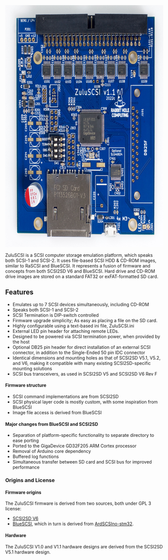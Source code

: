 <img src="assets/img/ZuluSCSI-V1.1-Rev2022d-TopDown-FullSize.jpg" alt="ZuluSCSI V1.1 PCB" width="733" height="770">


ZuluSCSI is a SCSI computer storage emulation platform, which speaks both SCSI-1 and SCSI-2. It uses file-based SCSI HDD & CD-ROM images, similar to RaSCSI and BlueSCSI. It represents a fusion of firmware and concepts from both SCSI2SD V6 and BlueSCSI. Hard drive and CD-ROM drive images are stored on a standard FAT32 or exFAT-formatted SD card.

## Features

* Emulates up to 7 SCSI devices simultaneously, including CD-ROM
* Speaks both SCSI-1 and SCSI-2
* SCSI Termination is DIP-switch controlled
* Firmware upgrade simplicity; As easy as placing a file on the SD card.
* Highly configurable using a text-based ini file, ZuluSCSI.ini
* External LED pin header for attaching remote LEDs.
* Designed to be powered via SCSI termination power, when provided by the host
* Optional DB25 pin header for direct installation of an external SCSI connector, in addition to the Single-Ended 50 pin IDC connector
* Identical dimensions and mounting holes as that of SCSI2SD V5.1, V5.2, and V6, making it compatible with many existing SCSI2SD-specific mounting solutions
* SCSI bus transceivers, as used in SCSI2SD V5 and SCSI2SD V6 Rev F

#### Firmware structure

* SCSI command implementations are from SCSI2SD
* SCSI physical layer code is mostly custom, with some inspiration from BlueSCSI
* Image file access is derived from BlueSCSI

#### Major changes from BlueSCSI and SCSI2SD

* Separation of platform-specific functionality to separate directory to ease porting
* Ported to the GigaDevice GD32F205 ARM Cortex processor
* Removal of Arduino core dependency
* Buffered log functions
* Simultaneous transfer between SD card and SCSI bus for improved performance

### Origins and License

#### Firmware origins

The ZuluSCSI firmware is derived from two sources, both under GPL 3 license:

* [SCSI2SD V6](http://www.codesrc.com/gitweb/index.cgi?p=SCSI2SD-V6.git;a=summary)
* [BlueSCSI](https://github.com/erichelgeson/BlueSCSI), which in turn is derived from [ArdSCSIno-stm32](https://github.com/ztto/ArdSCSino-stm32).

#### Hardware 
The ZuluSCSI V1.0 and V1.1 hardware designs are derived from the SCSI2SD V5.1 hardware design.

